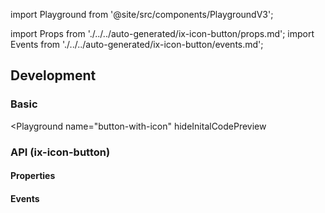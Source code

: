 import Playground from '@site/src/components/PlaygroundV3';

import Props from './../../auto-generated/ix-icon-button/props.md';
import Events from './../../auto-generated/ix-icon-button/events.md';

## Development

### Basic

<Playground
name="button-with-icon"
hideInitalCodePreview
>
</Playground>

### API (ix-icon-button)

#### Properties

<Props />

#### Events

<Events />
